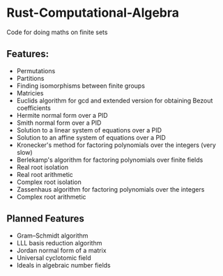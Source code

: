 # Rust-Computational-Algebra
Code for doing maths on finite sets

## Features:
 - Permutations
 - Partitions
 - Finding isomorphisms between finite groups
 - Matricies
 - Euclids algorithm for gcd and extended version for obtaining Bezout coefficients
 - Hermite normal form over a PID
 - Smith normal form over a PID
 - Solution to a linear system of equations over a PID
 - Solution to an affine system of equations over a PID
 - Kronecker's method for factoring polynomials over the integers (very slow)
 - Berlekamp's algorithm for factoring polynomials over finite fields
 - Real root isolation
 - Real root arithmetic
 - Complex root isolation
 - Zassenhaus algorithm for factoring polynomials over the integers
 - Complex root arithmetic

## Planned Features
 - Gram–Schmidt algorithm
 - LLL basis reduction algorithm
 - Jordan normal form of a matrix
 - Universal cyclotomic field
 - Ideals in algebraic number fields
